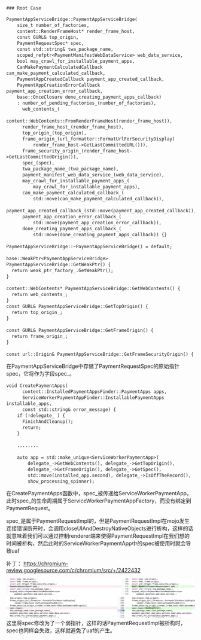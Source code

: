     ### Root Case

```
PaymentAppServiceBridge::PaymentAppServiceBridge(
    size_t number_of_factories,
    content::RenderFrameHost* render_frame_host,
    const GURL& top_origin,
    PaymentRequestSpec* spec,
    const std::string& twa_package_name,
    scoped_refptr<PaymentManifestWebDataService> web_data_service,
    bool may_crawl_for_installable_payment_apps,
    CanMakePaymentCalculatedCallback can_make_payment_calculated_callback,
    PaymentAppCreatedCallback payment_app_created_callback,
    PaymentAppCreationErrorCallback payment_app_creation_error_callback,
    base::OnceClosure done_creating_payment_apps_callback)
    : number_of_pending_factories_(number_of_factories),
      web_contents_(
          content::WebContents::FromRenderFrameHost(render_frame_host)),
      render_frame_host_(render_frame_host),
      top_origin_(top_origin),
      frame_origin_(url_formatter::FormatUrlForSecurityDisplay(
          render_frame_host->GetLastCommittedURL())),
      frame_security_origin_(render_frame_host->GetLastCommittedOrigin()),
      spec_(spec),
      twa_package_name_(twa_package_name),
      payment_manifest_web_data_service_(web_data_service),
      may_crawl_for_installable_payment_apps_(
          may_crawl_for_installable_payment_apps),
      can_make_payment_calculated_callback_(
          std::move(can_make_payment_calculated_callback)),
      payment_app_created_callback_(std::move(payment_app_created_callback)),
      payment_app_creation_error_callback_(
          std::move(payment_app_creation_error_callback)),
      done_creating_payment_apps_callback_(
          std::move(done_creating_payment_apps_callback)) {}

PaymentAppServiceBridge::~PaymentAppServiceBridge() = default;

base::WeakPtr<PaymentAppServiceBridge> PaymentAppServiceBridge::GetWeakPtr() {
  return weak_ptr_factory_.GetWeakPtr();
}

content::WebContents* PaymentAppServiceBridge::GetWebContents() {
  return web_contents_;
}
const GURL& PaymentAppServiceBridge::GetTopOrigin() {
  return top_origin_;
}

const GURL& PaymentAppServiceBridge::GetFrameOrigin() {
  return frame_origin_;
}

const url::Origin& PaymentAppServiceBridge::GetFrameSecurityOrigin() {

```

在PaymentAppServiceBridge中存储了PaymentRequestSpec的原始指针spec，它将作为字段spec_。

```
void CreatePaymentApps(
      content::InstalledPaymentAppsFinder::PaymentApps apps,
      ServiceWorkerPaymentAppFinder::InstallablePaymentApps installable_apps,
      const std::string& error_message) {
    if (!delegate_ ) {
      FinishAndCleanup();
      return;
    }

    ........

    auto app = std::make_unique<ServiceWorkerPaymentApp>(
        delegate_->GetWebContents(), delegate_->GetTopOrigin(),
        delegate_->GetFrameOrigin(), delegate_->GetSpec(),
        std::move(installed_app.second), delegate_->IsOffTheRecord(),
        show_processing_spinner);
```
在CreatePaymentApps函数中，spec_被传递给ServiceWorkerPaymentApp，此时spec_的生命周期属于ServiceWorkerPaymentAppFactory，而没有绑定到PaymentRequest。


spec_是属于PaymentRequestImpl的，但是PaymentRequestImpl在mojo发生连接错误断开时，会调用closeUIAndDestroyNativeObjects进行析构，这样的话就意味着我们可以通过控制renderer端来使得PaymentRequestImpl在我们想的时间被析构，然后此时的ServiceWorkerPaymentApp中的spec被使用时就会导致uaf


补丁：
https://chromium-review.googlesource.com/c/chromium/src/+/2422432

![](./img/1.png)
![](./img/2.png)
这里将spec修改为了一个弱指针，这样的话PaymentRequestImpl被析构时，spec也同样会失效，这样就避免了uaf的产生。
